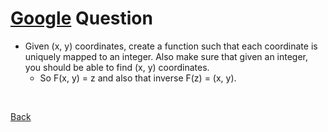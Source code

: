 # [Google](https://github.com/twowaits/SDE-Interview-Questions/tree/master/Google) Question
- Given (x, y) coordinates, create a function such that each coordinate is uniquely mapped to an integer. Also make sure that given an integer, you should be able to find (x, y) coordinates.
    - So F(x, y) = z and also that inverse F(z) = (x, y).

<br />

[Back](../../../../)